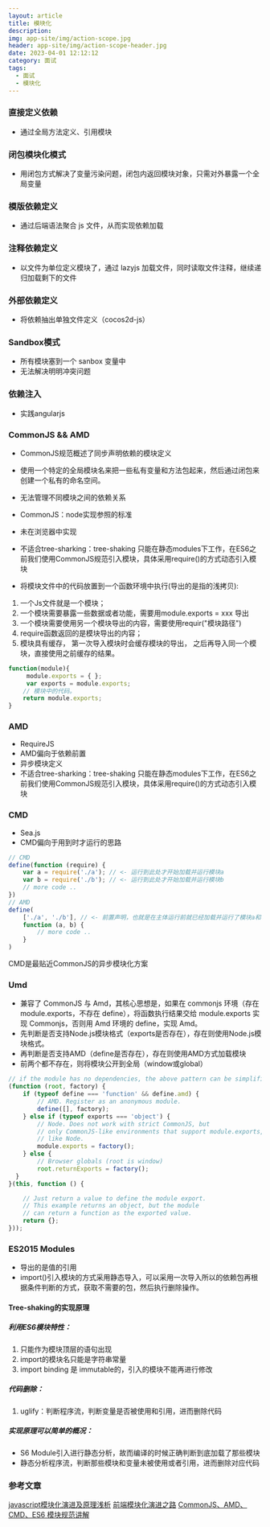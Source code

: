 ```yaml
---
layout: article
title: 模块化
description: 
img: app-site/img/action-scope.jpg
header: app-site/img/action-scope-header.jpg
date: 2023-04-01 12:12:12
category: 面试
tags:
  - 面试
  - 模块化
---
```


### 直接定义依赖

- 通过全局方法定义、引用模块


### 闭包模块化模式

- 用闭包方式解决了变量污染问题，闭包内返回模块对象，只需对外暴露一个全局变量

### 模版依赖定义

- 通过后端语法聚合 js 文件，从而实现依赖加载

### 注释依赖定义

- 以文件为单位定义模块了，通过 lazyjs 加载文件，同时读取文件注释，继续递归加载剩下的文件

### 外部依赖定义

- 将依赖抽出单独文件定义（cocos2d-js）

### Sandbox模式

- 所有模块塞到一个 sanbox 变量中
- 无法解决明明冲突问题


### 依赖注入
- 实践angularjs

### CommonJS && AMD

- CommonJS规范概述了同步声明依赖的模块定义
- 使用一个特定的全局模块名来把一些私有变量和方法包起来，然后通过闭包来创建一个私有的命名空间。
- 无法管理不同模块之间的依赖关系

- CommonJS：node实现参照的标准
- 未在浏览器中实现
- 不适合tree-sharking：tree-shaking 只能在静态modules下工作，在ES6之前我们使用CommonJS规范引入模块，具体采用require()的方式动态引入模块
- 将模块文件中的代码放置到一个函数环境中执行(导出的是指的浅拷贝):

1. 一个Js文件就是一个模块；
1. 一个模块需要暴露一些数据或者功能，需要用module.exports = xxx 导出
1. 一个模块需要使用另一个模块导出的内容，需要使用requir("模块路径")
1. require函数返回的是模块导出的内容；
1. 模块具有缓存， 第一次导入模块时会缓存模块的导出， 之后再导入同一个模块，直接使用之前缓存的结果。

```javascript
function(module){
     module.exports = { };
     var exports = module.exports;
    // 模块中的代码。
    return module.exports;
} 
```

### AMD
- RequireJS
- AMD偏向于依赖前置
- 异步模块定义
- 不适合tree-sharking：tree-shaking 只能在静态modules下工作，在ES6之前我们使用CommonJS规范引入模块，具体采用require()的方式动态引入模块

### CMD

- Sea.js
- CMD偏向于用到时才运行的思路


```javascript
// CMD
define(function (require) {
    var a = require('./a'); // <- 运行到此处才开始加载并运行模块a
    var b = require('./b'); // <- 运行到此处才开始加载并运行模块b
    // more code ..
})
// AMD
define(
    ['./a', './b'], // <- 前置声明，也就是在主体运行前就已经加载并运行了模块a和模块b
    function (a, b) {
        // more code ..
    }
)
```

CMD是最贴近CommonJS的异步模块化方案



### Umd

- 兼容了 CommonJS 与 Amd，其核心思想是，如果在 commonjs 环境（存在 module.exports，不存在 define），将函数执行结果交给 module.exports 实现 Commonjs，否则用 Amd 环境的 define，实现 Amd。
- 先判断是否支持Node.js模块格式（exports是否存在），存在则使用Node.js模块格式。
- 再判断是否支持AMD（define是否存在），存在则使用AMD方式加载模块
- 前两个都不存在，则将模块公开到全局（window或global）

```javascript
// if the module has no dependencies, the above pattern can be simplified to
(function (root, factory) {
    if (typeof define === 'function' && define.amd) {
        // AMD. Register as an anonymous module.
        define([], factory);
    } else if (typeof exports === 'object') {
        // Node. Does not work with strict CommonJS, but
        // only CommonJS-like environments that support module.exports,
        // like Node.
        module.exports = factory();
    } else {
        // Browser globals (root is window)
        root.returnExports = factory();
  }
}(this, function () {

    // Just return a value to define the module export.
    // This example returns an object, but the module
    // can return a function as the exported value.
    return {};
}));
```



### ES2015 Modules

- 导出的是值的引用
- import()引入模块的方式采用静态导入，可以采用一次导入所以的依赖包再根据条件判断的方式，获取不需要的包，然后执行删除操作。



#### Tree-shaking的实现原理

##### 利用ES6模块特性：

1. 只能作为模块顶层的语句出现
1. import的模块名只能是字符串常量
1. import binding 是 immutable的，引入的模块不能再进行修改

##### 代码删除：
1. uglify：判断程序流，判断变量是否被使用和引用，进而删除代码

##### 实现原理可以简单的概况：

- S6 Module引入进行静态分析，故而编译的时候正确判断到底加载了那些模块
- 静态分析程序流，判断那些模块和变量未被使用或者引用，进而删除对应代码


### 参考文章
[javascript模块化演进及原理浅析](https://www.mdeditor.tw/pl/ggzM)
[前端模块化演进之路](https://zhuanlan.zhihu.com/p/115135287)
[CommonJS、AMD、CMD、ES6 模块规范讲解](https://juejin.cn/post/6844904175034187784#heading-11)